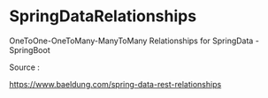 # SpringDataRelationships
OneToOne-OneToMany-ManyToMany Relationships for SpringData - SpringBoot

Source :

https://www.baeldung.com/spring-data-rest-relationships
 
